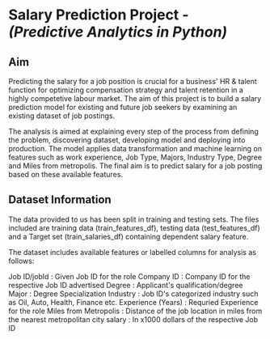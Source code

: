 # Salary Prediction Project - *(Predictive Analytics in Python)*

## Aim

Predicting the salary for a job position is crucial for a business' HR & talent function for optimizing compensation strategy and talent retention in a highly competetive labour market. The aim of this project is to build a salary prediction model for existing and future job seekers by examining an existing dataset of job postings.

The analysis is aimed at explaining every step of the process from defining the problem, discovering dataset, developing model and deploying into production. The model applies data transformation and machine learning on features such as work experience, Job Type, Majors, Industry Type, Degree and Miles from metropolis. The final aim is to predict salary for a job posting based on these available features.

## Dataset Information

The data provided to us has been split in training and testing sets. The files included are training data (train_features_df), testing data (test_features_df) and a Target set (train_salaries_df) containing dependent salary feature.

The dataset includes available features or labelled columns for analysis as follows:

Job ID/jobId : Given Job ID for the role
Company ID : Company ID for the respective Job ID advertised
Degree : Applicant's qualification/degree
Major : Degree Specialization
Industry : Job ID's categorized industry such as Oil, Auto, Health, Finance etc.
Experience (Years) : Requried Experience for the role
Miles from Metropolis : Distance of the job location in miles from the nearest metropolitan city
salary : In x1000 dollars of the respective Job ID
